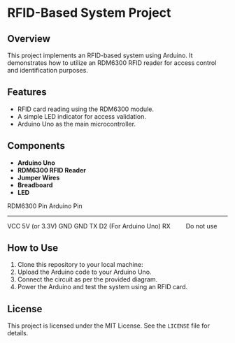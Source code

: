 # RFID-Based System Project

## Overview
This project implements an RFID-based system using Arduino. It demonstrates how to utilize an RDM6300 RFID reader for access control and identification purposes.

## Features
- RFID card reading using the RDM6300 module.
- A simple LED indicator for access validation.
- Arduino Uno as the main microcontroller.

## Components
- **Arduino Uno**
- **RDM6300 RFID Reader**
- **Jumper Wires**
- **Breadboard**
- **LED**
  
RDM6300 Pin       	Arduino Pin
------------      -------------
VCC	             5V (or 3.3V)
GND	             GND
TX	             D2 (For Arduino Uno)
RX	             Do not use

## How to Use
1. Clone this repository to your local machine:
2. Upload the Arduino code to your Arduino Uno.
3. Connect the circuit as per the provided diagram.
4. Power the Arduino and test the system using an RFID card.

## License
This project is licensed under the MIT License. See the `LICENSE` file for details.

